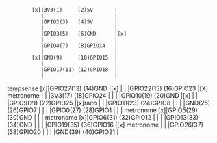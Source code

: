 
            [x]|3V3(1)     (2)5V       |
               |                       |
               |GPIO2(3)   (4)5V       |
               |                       |
               |GPIO3(5)   (6)GND      |[x]
               |                       |
               |GPIO4(7)   (8)GPIO14   |
               |                       |
            [x]|GND(9)     (10)GPIO15  |
               |                       |
               |GPIO17(11) (12)GPIO18  |
               |                       |
 tempsense  [x]|GPIO27(13) (14)GND     |[x]
               |                       |
               |GPIO22(15) (16)GPIO23  |[X] metronome
               |                       |
               |3V3(17)    (18)GPIO24  |
               |                       |
               |GPIO10(19) (20)GND     |[x]
               |                       |
               |GPIO9(21)  (22)GPIO25  |[x]raito
               |                       |
               |GPIO11(23) (24)GPIO8   |
               |                       |
               |GND(25)    (26)GPIO7   |
               |                       |
               |GPIO0(27)  (28)GPIO1   |
               |                       |
 metronome  [x]|GPIO5(29)  (30)GND     |
               |                       |
 metronome  [x]|GPIO6(31)  (32)GPIO12  |
               |                       |
               |GPIO13(33) (34)GND     |
               |                       |
               |GPIO19(35) (36)GPIO16  |[x] metronome
               |                       |
               |GPIO26(37) (38)GPIO20  |
               |                       |
               |GND(39)    (40)GPIO21  |